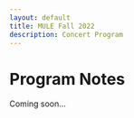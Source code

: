 ```yaml
---
layout: default
title: MULE Fall 2022
description: Concert Program
--- 
```


# Program Notes
Coming soon...
